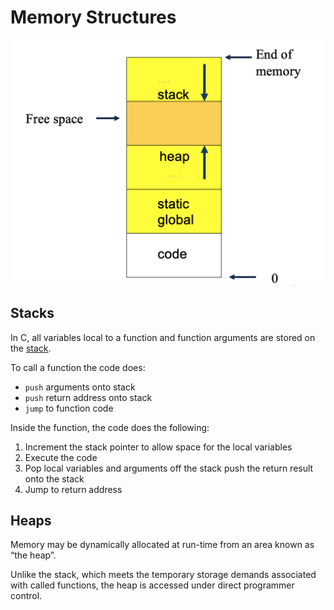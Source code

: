 # Memory Structures

![memory-layout](../../../../images/memory-layout.png)

## Stacks

In C, all variables local to a function and function arguments are stored on the [stack](../../../computer-architectures/memory.md#stacks).

To call a function the code does:
- `push` arguments onto stack
- `push` return address onto stack
- `jump` to function code

Inside the function, the code does the following:
1. Increment the stack pointer to allow space for the local variables
2. Execute the code  
3. Pop local variables and arguments off the stack push the return result onto the stack  
4. Jump to return address

## Heaps

Memory may be dynamically allocated at run-time from an area known as “the heap”.

Unlike the stack, which meets the temporary storage demands associated with called functions, the heap is accessed under direct programmer control.
